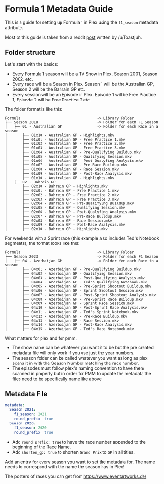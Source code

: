 # Formula 1 Metadata Guide

This is a guide for setting up Formula 1 in Plex using the `f1_season` metadata attribute.

Most of this guide is taken from a reddit [post](https://www.reddit.com/r/PleX/comments/tdzp8x/formula_1_library_with_automatic_metadata/) written by /u/Toastjuh.

## Folder structure

Let's start with the basics:

* Every Formula 1 season will be a TV Show in Plex. Season 2001, Season 2002, etc.
* Every race will be a Season in Plex. Season 1 will be the Australian GP, Season 2 will be the Bahrain GP etc.
* Every session will be an Episode in Plex. Episode 1 will be Free Practice 1, Episode 2 will be Free Practice 2 etc.

The folder format is like this:
```
Formula                                   -> Library Folder
├── Season 2018                           -> Folder for each F1 Season
│   ├── 01 - Australian GP                -> Folder for each Race in a season
│       ├── 01x10 - Australian GP - Highlights.mkv
│       ├── 01x01 - Australian GP - Free Practice 1.mkv
│       ├── 01x02 - Australian GP - Free Practice 2.mkv
│       ├── 01x03 - Australian GP - Free Practice 3.mkv
│       ├── 01x04 - Australian GP - Pre-Qualifying Buildup.mkv
│       ├── 01x05 - Australian GP - Qualifying Session.mkv
│       ├── 01x06 - Australian GP - Post-Qualyfing Analysis.mkv
│       ├── 01x07 - Australian GP - Pre-Race Buildup.mkv
│       ├── 01x08 - Australian GP - Race Session.mkv
│       ├── 01x09 - Australian GP - Post-Race Analysis.mkv
│       ├── 01x10 - Australian GP - Highlights.mkv
│   ├── 02 - Bahrein GP
│       ├── 02x10 - Bahrein GP - Highlights.mkv
│       ├── 02x01 - Bahrein GP - Free Practice 1.mkv
│       ├── 02x02 - Bahrein GP - Free Practice 2.mkv
│       ├── 02x03 - Bahrein GP - Free Practice 3.mkv
│       ├── 02x04 - Bahrein GP - Pre-Qualifying Buildup.mkv
│       ├── 02x05 - Bahrein GP - Qualifying Session.mkv
│       ├── 02x06 - Bahrein GP - Post-Qualyfing Analysis.mkv
│       ├── 02x07 - Bahrein GP - Pre-Race Buildup.mkv
│       ├── 02x08 - Bahrein GP - Race Session.mkv
│       ├── 02x09 - Bahrein GP - Post-Race Analysis.mkv
│       ├── 02x10 - Bahrein GP - Highlights.mkv
```

For weekends with a Sprint race (this example also includes Ted's Notebook segments), the format looks like this:
```
Formula                                   -> Library Folder
├── Season 2023                           -> Folder for each F1 Season
│   ├── 04 - Azerbaijan GP                -> Folder for each Race in a season
│       ├── 04x01 - Azerbaijan GP - Pre-Qualifying Buildup.mkv
│       ├── 04x02 - Azerbaijan GP - Qualifying Session.mkv
│       ├── 04x03 - Azerbaijan GP - Post-Qualifying Analysis.mkv
│       ├── 04x04 - Azerbaijan GP - Ted's Qualifying Notebook.mkv
│       ├── 04x05 - Azerbaijan GP - Pre-Sprint Shootout Buildup.mkv
│       ├── 04x06 - Azerbaijan GP - Sprint Shootout Session.mkv
│       ├── 04x07 - Azerbaijan GP - Post-Sprint Shootout Analysis.mkv
│       ├── 04x08 - Azerbaijan GP - Pre-Sprint Race Buildup.mkv
│       ├── 04x09 - Azerbaijan GP - Sprint Race Session.mkv
│       ├── 04x10 - Azerbaijan GP - Post-Sprint Race Analysis.mkv
│       ├── 04x11 - Azerbaijan GP - Ted's Sprint Notebook.mkv
│       ├── 04x12 - Azerbaijan GP - Pre-Race Buildup.mkv
│       ├── 04x13 - Azerbaijan GP - Race Session.mkv
│       ├── 04x14 - Azerbaijan GP - Post-Race Analysis.mkv
│       ├── 04x15 - Azerbaijan GP - Ted's Race Notebook.mkv
```

What matters for plex and for pmm.
* The show name can be whatever you want it to be but the pre created metadata file will only work if you use just the year numbers.
* The season folder can be called whatever you want as long as plex scans it in with the Season Number matching the race number.
* The episodes must follow plex's naming convention to have them scanned in properly but in order for PMM to update the metadata the files need to be specifically name like above.

## Metadata File

```yaml
metadata:
  Season 2021:
    f1_season: 2021
    round_prefix: true
  Season 2020:
    f1_season: 2020
    round_prefix: true
```

* Add `round_prefix: true` to have the race number appended to the beginning of the Race Name.
* Add `shorten_gp: true` to shorten `Grand Prix` to `GP` in all titles.

Add an entry for every season you want to set the metadata for. The name needs to correspond with the name the season has in Plex!

The posters of races you can get from https://www.eventartworks.de/
